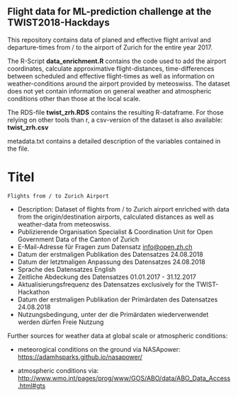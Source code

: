 ## Flight data for ML-prediction challenge at the TWIST2018-Hackdays

This repository contains data of planed and effective flight arrival and departure-times from / to the airport of Zurich for the entire year 2017. 

The R-Script **data_enrichment.R** contains the code used to add the airport coordinates, calculate approximative flight-distances, time-differences between scheduled and effective flight-times as well as information on weather-conditions around the airport provided by meteoswiss. The dataset does not yet contain information on general weather and atmospheric conditions other than those at the local scale. 

The RDS-file **twist_zrh.RDS** contains the resulting R-dataframe. For those relying on other tools than r, a csv-version of the dataset is also available: **twist_zrh.csv**

metadata.txt contains a detailed description of the variables contained in the file. 

# Titel
	Flights from / to Zurich Airport
- Description:
	Dataset of flights from / to Zurich airport enriched with data from the origin/destination airports, calculated distances as well as weather-data from meteoswiss.
- Publizierende Organisation	Specialist & Coordination Unit for Open Government Data of the Canton of Zurich
- E-Mail-Adresse für Fragen zum Datensatz	info@open.zh.ch
- Datum der erstmaligen Publikation des Datensatzes	24.08.2018
- Datum der letztmaligen Anpassung des Datensatzes	24.08.2018
- Sprache des Datensatzes	English
- Zeitliche Abdeckung des Datensatzes	01.01.2017 - 31.12.2017
- Aktualisierungsfrequenz des Datensatzes	exclusively for the TWIST-Hackathon
- Datum der erstmaligen Publikation der Primärdaten des Datensatzes	24.08.2018
- Nutzungsbedingung, unter der die Primärdaten wiederverwendet werden dürfen	Freie Nutzung

Further sources for weather data at global scale or atmospheric conditions:

- meteorogical conditions on the ground via NASApower: https://adamhsparks.github.io/nasapower/

- atmospheric conditions via: http://www.wmo.int/pages/prog/www/GOS/ABO/data/ABO_Data_Access.html#gts
